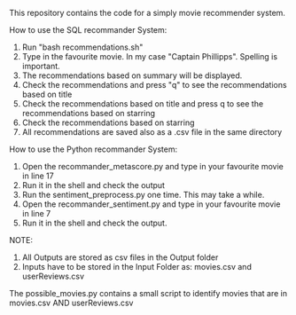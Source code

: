 This repository contains the code for a simply movie recommender system.

How to use the SQL recommander System:

1. Run "bash recommendations.sh" 
2. Type in the favourite movie. In my case "Captain Phillipps". Spelling is important.
3. The recommendations based on summary will be displayed.
4. Check the recommendations and press "q" to see the recommendations based on title
5. Check the recommendations based on title and press q to see the recommendations based on starring
6. Check the recommendations based on starring
7. All recommendations are saved also as a .csv file in the same directory

How to use the Python recommander System:

1. Open the recommander_metascore.py and type in your favourite movie in line 17
2. Run it in the shell and check the output
3. Run the sentiment_preprocess.py one time. This may take a while.
4. Open the recommander_sentiment.py and type in your favourite movie in line 7
5. Run it in the shell and check the output.

NOTE:
1. All Outputs are stored as csv files in the Output folder
2. Inputs have to be stored in the Input Folder as: movies.csv and userReviews.csv

The possible_movies.py contains a small script to identify movies that are in movies.csv AND userReviews.csv
